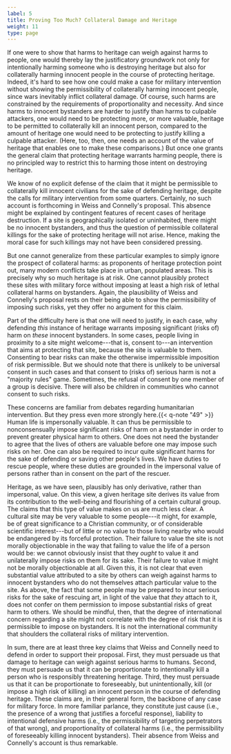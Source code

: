 ```yaml
---
label: 5
title: Proving Too Much? Collateral Damage and Heritage
weight: 11
type: page
---
```


If one were to show that harms to heritage can weigh against harms to people, one would thereby lay the justificatory groundwork not only for intentionally harming someone who is destroying heritage but also for collaterally harming innocent people in the course of protecting heritage. Indeed, it's hard to see how one could make a case for military intervention without showing the permissibility of collaterally harming innocent people, since wars inevitably inflict collateral damage. Of course, such harms are constrained by the requirements of proportionality and necessity. And since harms to innocent bystanders are harder to justify than harms to culpable attackers, one would need to be protecting more, or more valuable, heritage to be permitted to collaterally kill an innocent person, compared to the amount of heritage one would need to be protecting to justify killing a culpable attacker. (Here, too, then, one needs an account of the value of heritage that enables one to make these comparisons.) But once one grants the general claim that protecting heritage warrants harming people, there is no principled way to restrict this to harming those intent on destroying heritage.

We know of no explicit defense of the claim that it might be permissible to collaterally kill innocent civilians for the sake of defending heritage, despite the calls for military intervention from some quarters. Certainly, no such account is forthcoming in Weiss and Connelly's proposal. This absence might be explained by contingent features of recent cases of heritage destruction. If a site is geographically isolated or uninhabited, there might be no innocent bystanders, and thus the question of permissible collateral killings for the sake of protecting heritage will not arise. Hence, making the moral case for such killings may not have been considered pressing.

But one cannot generalize from these particular examples to simply ignore the prospect of collateral harms: as proponents of heritage protection point out, many modern conflicts take place in urban, populated areas. This is precisely why so much heritage is at risk. One cannot plausibly protect these sites with military force without imposing at least a high risk of lethal collateral harms on bystanders. Again, the plausibility of Weiss and Connelly's proposal rests on their being able to show the permissibility of imposing such risks, yet they offer no argument for this claim.

Part of the difficulty here is that one will need to justify, in each case, why defending *this* instance of heritage warrants imposing significant (risks of) harm on *these* innocent bystanders. In some cases, people living in proximity to a site might welcome---that is, consent to---an intervention that aims at protecting that site, because the site is valuable to them. Consenting to bear risks can make the otherwise impermissible imposition of risk permissible. But we should note that there is unlikely to be universal consent in such cases and that consent to (risks of) serious harm is not a "majority rules" game. Sometimes, the refusal of consent by one member of a group is decisive. There will also be children in communities who cannot consent to such risks.

These concerns are familiar from debates regarding humanitarian intervention. But they press even more strongly here.{{< q-note "49" >}} Human life is impersonally valuable. It can thus be permissible to nonconsensually impose significant risks of harm on a bystander in order to prevent greater physical harm to others. One does not need the bystander to agree that the lives of others are valuable before one may impose such risks on her. One can also be required to incur quite significant harms for the sake of defending or saving other people's lives. We have duties to rescue people, where these duties are grounded in the impersonal value of persons rather than in consent on the part of the rescuer.

Heritage, as we have seen, plausibly has only derivative, rather than impersonal, value. On this view, a given heritage site derives its value from its contribution to the well-being and flourishing of a certain cultural group. The claims that this type of value makes on us are much less clear. A cultural site may be very valuable to some people---it might, for example, be of great significance to a Christian community, or of considerable scientific interest---but of little or no value to those living nearby who would be endangered by its forceful protection. Their failure to value the site is not morally objectionable in the way that failing to value the life of a person would be: we cannot obviously insist that they *ought* to value it and unilaterally impose risks on them for its sake. Their failure to value it might not be morally objectionable at all. Given this, it is not clear that even substantial value attributed to a site by others can weigh against harms to innocent bystanders who do not themselves attach particular value to the site. As above, the fact that some people may be prepared to incur serious risks for the sake of rescuing art, in light of the value that *they* attach to it, does not confer on them permission to impose substantial risks of great harm to others. We should be mindful, then, that the degree of international concern regarding a site might not correlate with the degree of risk that it is permissible to impose on bystanders. It is not the international community that shoulders the collateral risks of military intervention.

In sum, there are at least three key claims that Weiss and Connelly need to defend in order to support their proposal. First, they must persuade us that damage to heritage can weigh against serious harms to humans. Second, they must persuade us that it can be proportionate to intentionally kill a person who is responsibly threatening heritage. Third, they must persuade us that it can be proportionate to foreseeably, but unintentionally, kill (or impose a high risk of killing) an innocent person in the course of defending heritage. These claims are, in their general form, the backbone of any case for military force. In more familiar parlance, they constitute just cause (i.e., the presence of a wrong that justifies a forceful response), liability to intentional defensive harms (i.e., the permissibility of targeting perpetrators of that wrong), and proportionality of collateral harms (i.e., the permissibility of foreseeably killing innocent bystanders). Their absence from Weiss and Connelly's account is thus remarkable.
